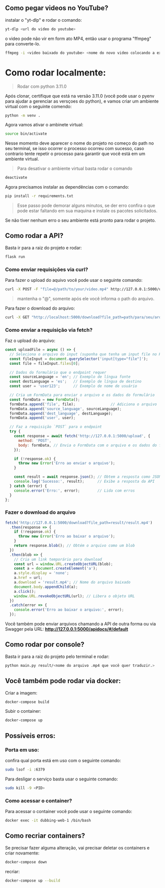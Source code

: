 
## Como pegar videos no YouTube?

instalar o "yt-dlp" e rodar o comando:
```sh
yt-dlp <url do video do youtube>
```

o video pode não vir em form ato MP4, então usar o programa "ffmpeg" para converte-lo.

```sh
ffmpeg -i <video baixado do youtube> <nome do novo video colocando a extenção .mp4>
```

# Como rodar localmente:

> Rodar com python 3.11.0

Após clonar, certifique que está na versão 3.11.0 (você pode usar o pyenv para ajudar a gerenciar as versçoes do python), e vamos criar um ambiente virtual com o seguinte comendo:

```sh
python -m venv .
```

Agora vamos ativar o ambinete virtual:

```sh 
source bin/activate
```

Nesse momento deve aparecer o nome do projeto no começo do path no seu terminal, se isso ocorrer o processo ocorreu com sucesso, caso contrario tente repetir o processo para garantir que você está em um ambiente virtual.

> Para desativar o ambiente virtual basta rodar o comando 
```sh
deactivate
```


Agora precisamos instalar as dependências com o comando:

```sh
pip install -r requirements.txt
```

> Esse passo pode demorar alguns minutos, se der erro confira o que pode estar faltando em sua maquina e instale os pacotes solicitados.

Se não tiver nenhum erro o seu ambiente está pronto para rodar o projeto.

## Como rodar a API?

Basta ir para a raiz do projeto e rodar:

```sh
flask run
```
### Como enviar requisições via curl?

Para fazer o upload do aquivo você pode usar o seguinte comando:

```sh
curl -X POST -F "file=@/path/to/your/video.mp4" http://127.0.0.1:5000/upload
```
> mantenha o "@", somente após ele você informa o path do arquivo.

Para fazer o download do arquivo:

```sh
curl -X GET "http://localhost:5000/download?file_path=path/para/seu/arquivo.txt" -O
```

### Como enviar a requisição via fetch?

Faz o upload do arquivo:

```js
const uploadFile = async () => {
  // Seleciona o arquivo do input (suponha que tenha um input file no HTML)
  const fileInput = document.querySelector('input[type="file"]');
  const file = fileInput.files[0];

  // Dados do formulário que o endpoint requer
  const sourceLanguage = 'en'; // Exemplo de língua fonte
  const destLanguage = 'es';   // Exemplo de língua de destino
  const user = 'user123';      // Exemplo de nome de usuário

  // Cria um FormData para enviar o arquivo e os dados do formulário
  const formData = new FormData();
  formData.append('file', file);                // Adiciona o arquivo
  formData.append('source_language', sourceLanguage);
  formData.append('dest_language', destLanguage);
  formData.append('user', user);

  // Faz a requisição `POST` para o endpoint
  try {
    const response = await fetch('http://127.0.0.1:5000/upload', {
      method: 'POST',
      body: formData, // Envia o FormData com o arquivo e os dados do formulário
    });

    if (!response.ok) {
      throw new Error('Erro ao enviar o arquivo');
    }

    const result = await response.json(); // Obtem a resposta como JSON
    console.log('Sucesso:', result);      // Exibe a resposta da API
  } catch (error) {
    console.error('Erro:', error);        // Lida com erros
  }
};
```

### Fazer o download do arquivo

```js
fetch('http://127.0.0.1:5000/download?file_path=result/result.mp4')
  .then(response => {
    if (!response.ok) {
      throw new Error('Erro ao baixar o arquivo');
    }
    return response.blob(); // Obtém o arquivo como um blob
  })
  .then(blob => {
    // Cria um link temporário para download
    const url = window.URL.createObjectURL(blob);
    const a = document.createElement('a');
    a.style.display = 'none';
    a.href = url;
    a.download = 'result.mp4'; // Nome do arquivo baixado
    document.body.appendChild(a);
    a.click();
    window.URL.revokeObjectURL(url); // Libera o objeto URL
  })
  .catch(error => {
    console.error('Erro ao baixar o arquivo:', error);
  });
```

Você também pode enviar arquivos chamando a API de outra forma ou via Swagger pela URL:
__http://127.0.0.1:5000/apidocs/#/default__


## Como rodar por console?

Basta ir para a raiz do projeto pelo terminal e rodar:

```sh
python main.py result/<nome do arquivo .mp4 que você quer traduzir.>
```

## Você também pode rodar via docker:

Criar a imagem:

```sh
docker-compose build
```

Subir o container:

```sh
docker-compose up
```

## Possíveis erros:

### Porta em uso:

confira qual porta está em uso com o seguinte comando:

```sh
sudo lsof -i :6379  
````

Para desligar o serviço basta usar o seguinte comando:

```sh
sudo kill -9 <PID>
```

### Como acessar o container?

Para acessar o container você pode usar o seguinte comando:

```sh
docker exec -it dubbing-web-1 /bin/bash
```

## Como recriar containers?

Se precisar fazer alguma alteração, vai precisar deletar os containers e criar novamente:

```sh
docker-compose down
````

recriar:

```sh
docker-compose up --build
```
